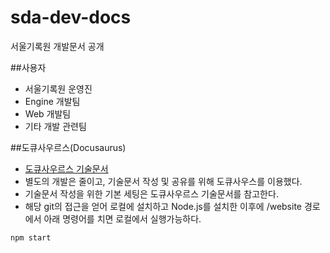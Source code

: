 # sda-dev-docs
서울기록원 개발문서 공개

##사용자

* 서울기록원 운영진
* Engine 개발팀
* Web 개발팀
* 기타 개발 관련팀

##도큐사우르스(Docusaurus)

* [도큐사우르스 기술문서](https://docusaurus.io/docs/en/installation)
* 별도의 개발은 줄이고, 기술문서 작성 및 공유를 위해 도큐사우스를 이용했다. 
* 기술문서 작성을 위한 기본 세팅은 도큐사우르스 기술문서를 참고한다.
* 해당 git의 접근을 얻어 로컬에 설치하고 Node.js를 설치한 이후에 /website 경로에서 아래 명령어를 치면 로컬에서 실행가능하다. 

```npm start```
